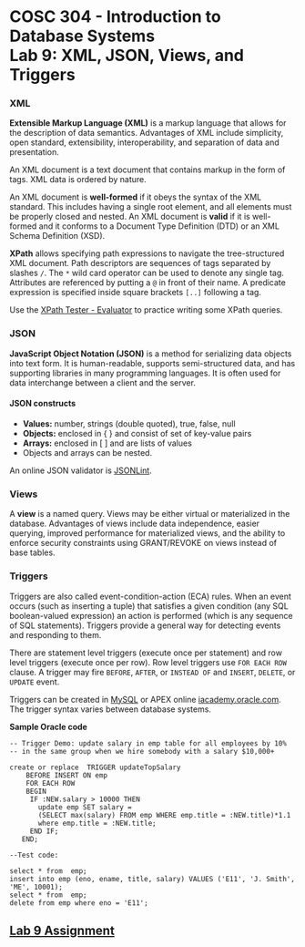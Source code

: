 # COSC 304 - Introduction to Database Systems<br>Lab 9: XML, JSON, Views, and Triggers

### XML

**Extensible Markup Language (XML)** is a markup language that allows for the description of data semantics. Advantages of XML include simplicity, open standard, extensibility, interoperability, and separation of data and presentation.

An XML document is a text document that contains markup in the form of tags. XML data is ordered by nature. 

An XML document is **well-formed** if it obeys the syntax of the XML standard.  This includes having a single root element, and all elements must be properly closed and nested. An XML document is **valid** if it is well-formed and it conforms to a Document Type Definition (DTD) or an XML Schema Definition (XSD). 

**XPath** allows specifying path expressions to navigate the tree-structured XML document. Path descriptors are sequences of tags separated by slashes `/`. The `*` wild card operator can be used to denote any single tag. Attributes are referenced by putting a `@` in front of their name. A predicate expression is specified inside square brackets `[..]` following a tag. 

Use the [XPath Tester - Evaluator](https://www.freeformatter.com/xpath-tester.html) to practice writing some XPath queries.

### JSON

**JavaScript Object Notation (JSON)** is a method for serializing data objects into text form. It is human-readable, supports semi-structured data, and has supporting libraries in many programming languages. It is often used for data interchange between a client and the server. 

#### JSON constructs
- **Values:** number, strings (double quoted), true, false, null
- **Objects:** enclosed in { } and consist of set of key-value pairs
- **Arrays:** enclosed in [ ] and are lists of values
- Objects and arrays can be nested.

An online JSON validator is [JSONLint](https://jsonlint.com).

### Views

A **view** is a named query.  Views may be either virtual or materialized in the database. Advantages of views include data independence, easier querying, improved performance for materialized views, and the ability to enforce security constraints using GRANT/REVOKE on views instead of base tables.

### Triggers

Triggers are also called event-condition-action (ECA) rules. When an event occurs (such as inserting a tuple) that satisfies a given condition (any SQL boolean-valued expression) an action is performed (which is any sequence of SQL statements). Triggers provide a general way for detecting events and responding to them.

There are statement level triggers (execute once per statement) and row level triggers (execute once per row). Row level triggers use `FOR EACH ROW` clause. A trigger may fire `BEFORE`, `AFTER`, or `INSTEAD OF` and `INSERT`, `DELETE`, or `UPDATE` event.

Triggers can be created in [MySQL](https://dev.mysql.com/doc/refman/5.7/en/create-trigger.html) or APEX online [iacademy.oracle.com](https://iacademy.oracle.com/ords/f?p=4550:1:16205704763912:::::). The trigger syntax varies between database systems.

**Sample Oracle code**

```
-- Trigger Demo: update salary in emp table for all employees by 10% 
-- in the same group when we hire somebody with a salary $10,000+

create or replace  TRIGGER updateTopSalary
	BEFORE INSERT ON emp
	FOR EACH ROW
	BEGIN
     IF :NEW.salary > 10000 THEN
       update emp SET salary = 
       (SELECT max(salary) FROM emp WHERE emp.title = :NEW.title)*1.1 
       where emp.title = :NEW.title;
     END IF;
   END;

--Test code:

select * from  emp;
insert into emp (eno, ename, title, salary) VALUES ('E11', 'J. Smith', 'ME', 10001);
select * from  emp;
delete from emp where eno = 'E11';
```
## [Lab 9 Assignment](assign/README.md)
